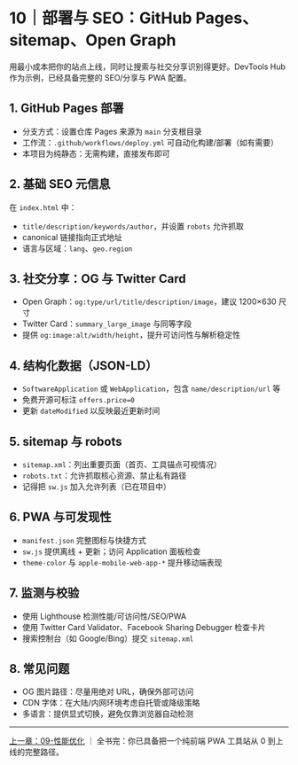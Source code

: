 # 10｜部署与 SEO：GitHub Pages、sitemap、Open Graph

用最小成本把你的站点上线，同时让搜索与社交分享识别得更好。DevTools Hub 作为示例，已经具备完整的 SEO/分享与 PWA 配置。

## 1. GitHub Pages 部署

- 分支方式：设置仓库 Pages 来源为 `main` 分支根目录
- 工作流：`.github/workflows/deploy.yml` 可自动化构建/部署（如有需要）
- 本项目为纯静态：无需构建，直接发布即可

## 2. 基础 SEO 元信息

在 `index.html` 中：
- `title/description/keywords/author`，并设置 `robots` 允许抓取
- canonical 链接指向正式地址
- 语言与区域：`lang`、`geo.region`

## 3. 社交分享：OG 与 Twitter Card

- Open Graph：`og:type/url/title/description/image`，建议 1200×630 尺寸
- Twitter Card：`summary_large_image` 与同等字段
- 提供 `og:image:alt/width/height`，提升可访问性与解析稳定性

## 4. 结构化数据（JSON-LD）

- `SoftwareApplication` 或 `WebApplication`，包含 `name/description/url` 等
- 免费开源可标注 `offers.price=0`
- 更新 `dateModified` 以反映最近更新时间

## 5. sitemap 与 robots

- `sitemap.xml`：列出重要页面（首页、工具锚点可视情况）
- `robots.txt`：允许抓取核心资源、禁止私有路径
- 记得把 `sw.js` 加入允许列表（已在项目中）

## 6. PWA 与可发现性

- `manifest.json` 完整图标与快捷方式
- `sw.js` 提供离线 + 更新；访问 Application 面板检查
- `theme-color` 与 `apple-mobile-web-app-*` 提升移动端表现

## 7. 监测与校验

- 使用 Lighthouse 检测性能/可访问性/SEO/PWA
- 使用 Twitter Card Validator、Facebook Sharing Debugger 检查卡片
- 搜索控制台（如 Google/Bing）提交 `sitemap.xml`

## 8. 常见问题

- OG 图片路径：尽量用绝对 URL，确保外部可访问
- CDN 字体：在大陆/内网环境考虑自托管或降级策略
- 多语言：提供显式切换，避免仅靠浏览器自动检测

---

[上一章：09-性能优化](./09-性能优化-预加载预连接字体与首屏体验.md)  ｜  全书完：你已具备把一个纯前端 PWA 工具站从 0 到上线的完整路径。
